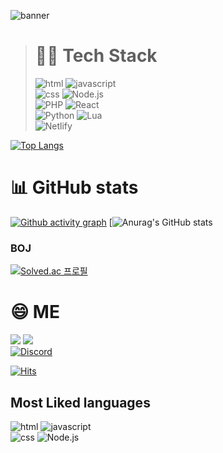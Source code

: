 ![banner](https://capsule-render.vercel.app/api?type=slice&text=anojds&rotate=20&height=300&fontAlignY=30&fontAlign=70&color=gradient)  
  
> # 👨‍💻 Tech Stack  
> ![html](https://img.shields.io/badge/HTML-E34F26?style=flat-square&logo=HTML5&logoColor=white)
![javascript](https://img.shields.io/badge/JavaScript-F7DF1E?style=flat-square&logo=Javascript&logoColor=white)  
![css](https://img.shields.io/badge/CSS-1572B6?style=flat-square&logo=CSS3&logoColor=white)
![Node.js](https://img.shields.io/badge/Node.js-339933?style=flat-square&logo=Node.js&logoColor=white)  
![PHP](https://img.shields.io/badge/PHP-777BB4?style=flat-square&logo=PHP&logoColor=white)
![React](https://img.shields.io/badge/React-61DAFB?style=flat-square&logo=React&logoColor=white)  
![Python](https://img.shields.io/badge/Python-3776AB?style=flat-square&logo=Python&logoColor=white)
![Lua](https://img.shields.io/badge/Lua-2C2D72?style=flat-square&logo=Lua&logoColor=white)  
![Netlify](https://img.shields.io/badge/Netlify-00C7B7?style=flat-square&logo=Netlify&logoColor=white)
  
[![Top Langs](https://github-readme-stats.vercel.app/api/top-langs/?username=anojds)](https://github.com/anuraghazra/github-readme-stats)
  
# 📊 GitHub stats
[![Github activity graph](https://activity-graph.herokuapp.com/graph?username=anojds&theme=github)](https://github.com/ashutosh00710/github-readme-activity-graph)
[![Anurag's GitHub stats](https://github-readme-stats.vercel.app/api?username=anojds&bg_color=30,e96443,904e95&title_color=fff&text_color=fff)
<br>
### BOJ
[![Solved.ac
프로필](http://mazassumnida.wtf/api/generate_badge?boj=anojds)](https://solved.ac/anojds)
  
# 😄 ME  
<a href="https://twitter.com/anojds"><img src="https://img.shields.io/badge/Twitter-1DA1F2?style=flat-square&logo=Twitter&logoColor=white"/></a>
<a href="https://www.youtube.com/channel/UC2TsyfIZNlw0W53Ux-_J86Q"><img src="https://img.shields.io/badge/YouTube-FF0000?style=flat-square&logo=YouTube&logoColor=white"/></a>
<br/>
[![Discord](https://discord.c99.nl/widget/theme-1/535676248513314816.png)](http://discord.com/users/535676248513314816)

[![Hits](https://hits.seeyoufarm.com/api/count/incr/badge.svg?url=https%3A%2F%2Fgithub.com%2Fanojds&count_bg=%2379C83D&title_bg=%23555555&icon=&icon_color=%23E7E7E7&title=hits&edge_flat=false)](https://hits.seeyoufarm.com)  

## Most Liked languages
![html](https://img.shields.io/badge/HTML-E34F26?style=flat-square&logo=HTML5&logoColor=white)
![javascript](https://img.shields.io/badge/JavaScript-F7DF1E?style=flat-square&logo=Javascript&logoColor=white)  
![css](https://img.shields.io/badge/CSS-1572B6?style=flat-square&logo=CSS3&logoColor=white)
![Node.js](https://img.shields.io/badge/Node.js-339933?style=flat-square&logo=Node.js&logoColor=white)
